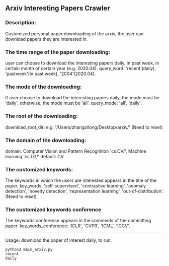 ## Arxiv Interesting Papers Crawler
### Description: 
Customized personal paper downloading of the arxiv, 
the user can download papers they are interested in.

### The time range of the paper downloading: 
user can choose to download the interesting papers daily, in past week, 
in certain month of certain year (e.g. 2020.04). query_word: 'recent'(daily), 
'pastweek'(in past week), '2004'(2020.04).

### The mode of the downloading:
If user choose to download the interesting papers daily, the mode must be 'daily', otherwise, 
the mode must be 'all'. query_mode: 'all', 'daily'.

### The root of the downloading:
download_root_dir: e.g. '/Users/zhangzilong/Desktop/arxiv/' (Need to reset)

### The domain of the downloading:
domain: Computer Vision and Pattern Recognition 'cs.CV/', Machine learning 'cs.LG/' default: CV.

### The customized keywords:
The keywords in which the users are interested appears in the title of the paper. key_words: 'self-supervised', 'contrastive learning', 'anomaly detection', 
'novelty detection', 'representation learning', 'out-of-distribution'. (Need to reset)

### The customized keywords conference
The keywords conference appears in the comments of the committing paper. 
key_words_conference: 'ICLR', 'CVPR', 'ICML', 'ICCV'.

********
Usage: download the paper of interest daily, to run:
```
python3 main_arxiv.py
recent
daily
```
